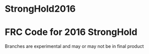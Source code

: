 # StrongHold2016
<h1>FRC Code for 2016 StrongHold</h1>
Branches are experimental and may or may not be in final product
